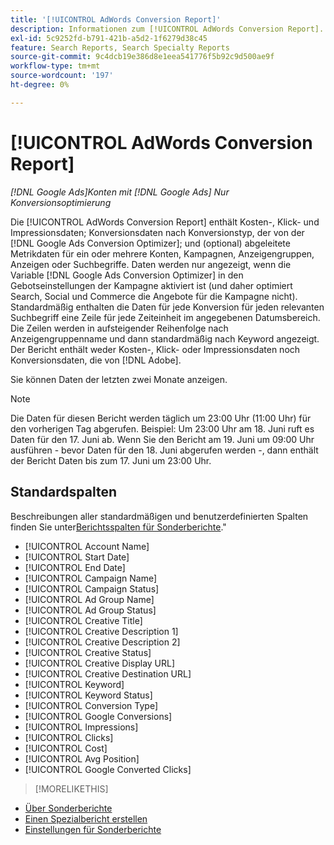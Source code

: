 ```yaml
---
title: '[!UICONTROL AdWords Conversion Report]'
description: Informationen zum [!UICONTROL AdWords Conversion Report].
exl-id: 5c9252fd-b791-421b-a5d2-1f6279d38c45
feature: Search Reports, Search Specialty Reports
source-git-commit: 9c4dcb19e386d8e1eea541776f5b92c9d500ae9f
workflow-type: tm+mt
source-wordcount: '197'
ht-degree: 0%

---
```


# [!UICONTROL AdWords Conversion Report]

*[!DNL Google Ads]Konten mit [!DNL Google Ads] Nur Konversionsoptimierung*

Die [!UICONTROL AdWords Conversion Report] enthält Kosten-, Klick- und Impressionsdaten; Konversionsdaten nach Konversionstyp, der von der [!DNL Google Ads Conversion Optimizer]; und (optional) abgeleitete Metrikdaten für ein oder mehrere Konten, Kampagnen, Anzeigengruppen, Anzeigen oder Suchbegriffe. Daten werden nur angezeigt, wenn die Variable [!DNL Google Ads Conversion Optimizer] in den Gebotseinstellungen der Kampagne aktiviert ist (und daher optimiert Search, Social und Commerce die Angebote für die Kampagne nicht). Standardmäßig enthalten die Daten für jede Konversion für jeden relevanten Suchbegriff eine Zeile für jede Zeiteinheit im angegebenen Datumsbereich. Die Zeilen werden in aufsteigender Reihenfolge nach Anzeigengruppenname und dann standardmäßig nach Keyword angezeigt. Der Bericht enthält weder Kosten-, Klick- oder Impressionsdaten noch Konversionsdaten, die von [!DNL Adobe].

Sie können Daten der letzten zwei Monate anzeigen.

>[!NOTE]
>
>Die Daten für diesen Bericht werden täglich um 23:00 Uhr (11:00 Uhr) für den vorherigen Tag abgerufen. Beispiel: Um 23:00 Uhr am 18. Juni ruft es Daten für den 17. Juni ab. Wenn Sie den Bericht am 19. Juni um 09:00 Uhr ausführen - bevor Daten für den 18. Juni abgerufen werden -, dann enthält der Bericht Daten bis zum 17. Juni um 23:00 Uhr.

## Standardspalten

Beschreibungen aller standardmäßigen und benutzerdefinierten Spalten finden Sie unter[Berichtsspalten für Sonderberichte](specialty-report-columns.md).&quot;

* [!UICONTROL Account Name]
* [!UICONTROL Start Date]
* [!UICONTROL End Date]
* [!UICONTROL Campaign Name]
* [!UICONTROL Campaign Status]
* [!UICONTROL Ad Group Name]
* [!UICONTROL Ad Group Status]
* [!UICONTROL Creative Title]
* [!UICONTROL Creative Description 1]
* [!UICONTROL Creative Description 2]
* [!UICONTROL Creative Status]
* [!UICONTROL Creative Display URL]
* [!UICONTROL Creative Destination URL]
* [!UICONTROL Keyword]
* [!UICONTROL Keyword Status]
* [!UICONTROL Conversion Type]
* [!UICONTROL Google Conversions]
* [!UICONTROL Impressions]
* [!UICONTROL Clicks]
* [!UICONTROL Cost]
* [!UICONTROL Avg Position]
* [!UICONTROL Google Converted Clicks]

>[!MORELIKETHIS]
>
* [Über Sonderberichte](specialty-report-about.md)
* [Einen Spezialbericht erstellen](specialty-report-generate.md)
* [Einstellungen für Sonderberichte](specialty-report-settings.md)
